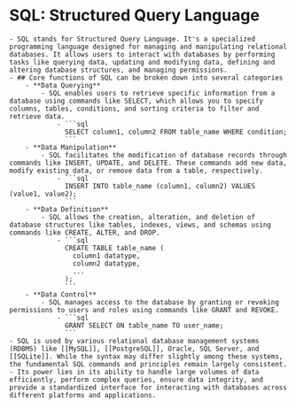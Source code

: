 # SQL: Structured Query Language
	- SQL stands for Structured Query Language. It's a specialized programming language designed for managing and manipulating relational databases. It allows users to interact with databases by performing tasks like querying data, updating and modifying data, defining and altering database structures, and managing permissions.
	- ## Core functions of SQL can be broken down into several categories
		- **Data Querying**
			- SQL enables users to retrieve specific information from a database using commands like SELECT, which allows you to specify columns, tables, conditions, and sorting criteria to filter and retrieve data.
				- ```sql
				  SELECT column1, column2 FROM table_name WHERE condition;
				  ```
		- **Data Manipulation**
			- SQL facilitates the modification of database records through commands like INSERT, UPDATE, and DELETE. These commands add new data, modify existing data, or remove data from a table, respectively.
				- ```sql
				  INSERT INTO table_name (column1, column2) VALUES (value1, value2);
				  ```
		- **Data Definition**
			- SQL allows the creation, alteration, and deletion of database structures like tables, indexes, views, and schemas using commands like CREATE, ALTER, and DROP.
				- ```sql
				  CREATE TABLE table_name (
				    column1 datatype,
				    column2 datatype,
				    ...
				  );
				  ```
		- **Data Control**
			- SQL manages access to the database by granting or revoking permissions to users and roles using commands like GRANT and REVOKE.
				- ```sql
				  GRANT SELECT ON table_name TO user_name;
				  ```
	- SQL is used by various relational database management systems (RDBMS) like [[MySQL]], [[PostgreSQL]], Oracle, SQL Server, and [[SQLite]]. While the syntax may differ slightly among these systems, the fundamental SQL commands and principles remain largely consistent.
	- Its power lies in its ability to handle large volumes of data efficiently, perform complex queries, ensure data integrity, and provide a standardized interface for interacting with databases across different platforms and applications.